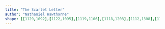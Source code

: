 ```yaml
---
title: "The Scarlet Letter"
author: "Nathaniel Hawthorne"
shape: [[1129,1092],[1122,1095],[1119,1106],[1118,1208],[1112,1308],[1108,1451],[1106,1461],[1104,1525],[1101,1565],[1097,1697],[1082,2015],[1083,2033],[1086,2038],[1113,2042],[1139,2042],[1144,2038],[1147,2020],[1149,1985],[1148,1969],[1152,1910],[1152,1874],[1158,1770],[1162,1646],[1166,1599],[1167,1550],[1169,1532],[1172,1400],[1176,1331],[1175,1320],[1178,1276],[1177,1264],[1180,1225],[1180,1178],[1183,1136],[1182,1098],[1177,1094],[1160,1092]]
---
```

